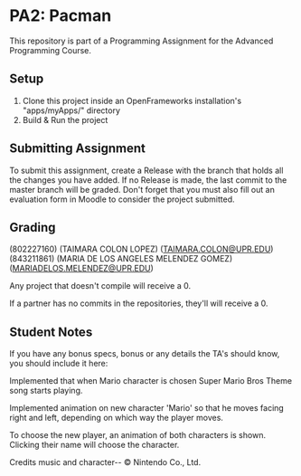 # PA2: Pacman
This repository is part of a Programming Assignment for the Advanced Programming Course.

## Setup
1. Clone this project inside an OpenFrameworks installation's "apps/myApps/" directory
2. Build & Run the project

## Submitting Assignment
To submit this assignment, create a Release with the branch that holds all the changes you have added. If no Release is made, the last commit to the master branch will be graded.
Don't forget that you must also fill out an evaluation form in Moodle to consider the project submitted.

## Grading

(802227160) (TAIMARA COLON LOPEZ) (TAIMARA.COLON@UPR.EDU)
(843211861) (MARIA  DE LOS ANGELES MELENDEZ GOMEZ) (MARIADELOS.MELENDEZ@UPR.EDU)

Any project that doesn't compile will receive a 0.

If a partner has no commits in the repositories, they'll will receive a 0.

## Student Notes
If you have any bonus specs, bonus or any details the TA's should know, you should include it here:

Implemented that when Mario character is chosen Super Mario Bros Theme song starts playing.

Implemented animation on new character 'Mario' so that he moves facing right and left, depending on which way the player moves.

To choose the new player, an animation of both characters is shown. Clicking their name will choose the character.

Credits music and character-- © Nintendo Co., Ltd.



